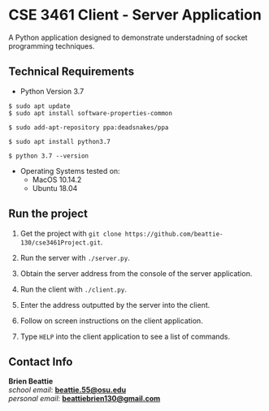 # CSE 3461 Client - Server Application

A Python application designed to demonstrate understadning of socket programming techniques.  

## Technical Requirements
* Python Version 3.7
```
$ sudo apt update
$ sudo apt install software-properties-common

$ sudo add-apt-repository ppa:deadsnakes/ppa

$ sudo apt install python3.7

$ python 3.7 --version
```
* Operating Systems tested on:
  * MacOS  10.14.2
  * Ubuntu 18.04
  
## Run the project
1. Get the project with `git clone https://github.com/beattie-130/cse3461Project.git`.

2. Run the server with `./server.py`.

3. Obtain the server address from the console of the server application.

4. Run the client  with `./client.py`.

5. Enter the address outputted by the server into the client.

6. Follow on screen instructions on the client application.

7. Type `HELP` into the client application to see a list of commands.

## Contact Info
**Brien Beattie**  
*school email*: **beattie.55@osu.edu**  
*personal email*: **beattiebrien130@gmail.com**
